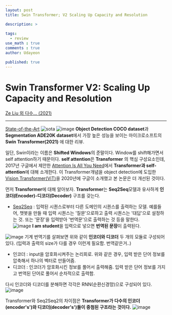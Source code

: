 ```yaml
---
layout: post
title: Swin Transformer; V2 Scaling Up Capacity and Resolution

description: >
  
tags:
  - review
use_math : true
comments : true
author: Udayeon

published: true
---
```


# Swin Transformer V2: Scaling Up Capacity and Resolution
[Ze Liu 외 다수... (2021)](https://arxiv.org/pdf/2111.09883v1.pdf)
* * *

[State-of-the-Art](https://paperswithcode.com/sota)
![sota](https://user-images.githubusercontent.com/69246778/148016760-24d9b7d0-81a5-4bcf-a4a8-b9211fcc3248.PNG)
![image](https://user-images.githubusercontent.com/69246778/148017265-be3df6c9-d2c8-4535-9173-f51aafe605fa.png)
**Object Detection COCO dataset**과 **Segmentation ADE20K dataset**에서 가장 높은 성능을 보이는 
마이크로소프트의 **Swin Transformer(2021)** 에 대한 리뷰.
   
일단, Swin이라는 이름은 **Shifted Windows**의 준말이다. Window를 shift해가면서 self attention하기 때문이다. **self attention**은 **Transformer**
의 핵심 구성요소인데, 2017년 구글에서 제안한 [Attention Is All You Need](https://arxiv.org/pdf/1706.03762.pdf)에서 **Transformer과 
self-attention**에 대해 소개한다. 이 Transformer개념을 object detection에 도입한 [Vision Transformer(ViT)](https://openreview.net/pdf?id=YicbFdNTTy)을 2020년에 구글이 소개했고 본 논문은 더 개선된 것이다.
   
먼저 **Transformer**에 대해 알아보자. **Transformer**는 **Seq2Seq**모델과 유사하게 **인코더(Encoder)-디코더(Decoder)** 구조를 갖는다.   
- [Seq2Seq](https://wikidocs.net/24996) : 입력된 시퀀스로부터 다른 도메인의 시퀀스를 출력하는 모델. 예를들어, 챗봇을 만들 때 입력 시퀀스는 '질문'으로하고 출력 시퀀스는 '대답'으로 설정하는 것. 또는 '문장'을 입력받아 '번역문'으로 출력하는 것 등을 말한다.   
![image](https://user-images.githubusercontent.com/69246778/148022076-2b5fdc23-4966-4a07-8952-5b58acbbdb2d.png)
**I am student**을 입력으로 넣으면 **번역된 문장**이 출력된다.   
      
![image](https://user-images.githubusercontent.com/69246778/148022171-7e52dac6-93d5-4097-a322-50196c03a907.png)
기계 번역기를 살펴보면 위와 같이 **인코더와 디코더** 두 개의 모듈로 구성되어 있다. (입력과 출력의 size가 다를 경우 이런게 필요함. 번역같은거..)
- 인코더 : input을 암호화시켜주는 논리회로. 위와 같은 경우, 입력 받은 단어 정보를 압축해서 하나의 벡터로 만들어줌.
- 디코더 : 인코더가 암호화시킨 정보를 풀어서 출력해줌. 입력 받은 단어 정보를 가지고 번역된 단어로 풀어서 순차적으로 출력함.
   
다시 인코더와 디코더를 분해하면 각각은 RNN(순환신경망)으로 구성되어 있다.
![image](https://user-images.githubusercontent.com/69246778/148022638-5c95eec8-a7aa-42af-8c0d-77c2a5a86dfa.png)
   
Transformer와 Seq2Seq2의 차이점은 **Transformer가 다수의 인코더(encoder's')와 디코더(decoder's')들이 중첨된 구조라는 것이다.** 
![image](https://user-images.githubusercontent.com/69246778/148023376-1410cdfd-497c-40c1-b60b-6be6d0dcb5e3.png)

